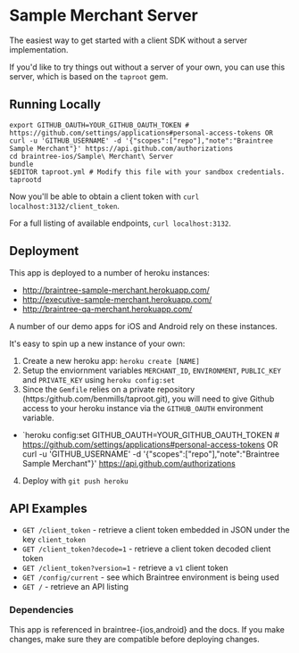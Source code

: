 # Sample Merchant Server

The easiest way to get started with a client SDK without a server implementation.

If you'd like to try things out without a server of your own, you can use this server, which is based on the `taproot` gem.

## Running Locally

```
export GITHUB_OAUTH=YOUR_GITHUB_OAUTH_TOKEN # https://github.com/settings/applications#personal-access-tokens OR curl -u 'GITHUB_USERNAME' -d '{"scopes":["repo"],"note":"Braintree Sample Merchant"}' https://api.github.com/authorizations
cd braintree-ios/Sample\ Merchant\ Server
bundle
$EDITOR taproot.yml # Modify this file with your sandbox credentials.
taprootd
```

Now you'll be able to obtain a client token with `curl localhost:3132/client_token`. 

For a full listing of available endpoints, `curl localhost:3132`.

## Deployment

This app is deployed to a number of heroku instances:

* http://braintree-sample-merchant.herokuapp.com/
* http://executive-sample-merchant.herokuapp.com/
* http://braintree-qa-merchant.herokuapp.com/

A number of our demo apps for iOS and Android rely on these instances.

It's easy to spin up a new instance of your own:

1. Create a new heroku app: `heroku create [NAME]`
2. Setup the enviornment variables `MERCHANT_ID`, `ENVIRONMENT`, `PUBLIC_KEY` and `PRIVATE_KEY` using `heroku config:set`
3. Since the `Gemfile` relies on a private repository (https:/github.com/benmills/taproot.git), you will need to give Github access to your heroku instance via the `GITHUB_OAUTH` environment variable.
  * `heroku config:set GITHUB_OAUTH=YOUR_GITHUB_OAUTH_TOKEN # https://github.com/settings/applications#personal-access-tokens OR curl -u 'GITHUB_USERNAME' -d '{"scopes":["repo"],"note":"Braintree Sample Merchant"}' https://api.github.com/authorizations
4. Deploy with `git push heroku`

## API Examples

* `GET /client_token` - retrieve a client token embedded in JSON under the key `client_token`
* `GET /client_token?decode=1` - retrieve a client token decoded client token
* `GET /client_token?version=1` - retrieve a `v1` client token
* `GET /config/current` - see which Braintree environment is being used
* `GET /` - retrieve an API listing

### Dependencies

This app is referenced in braintree-{ios,android} and the docs. If you make changes, make sure they are compatible before deploying changes.
